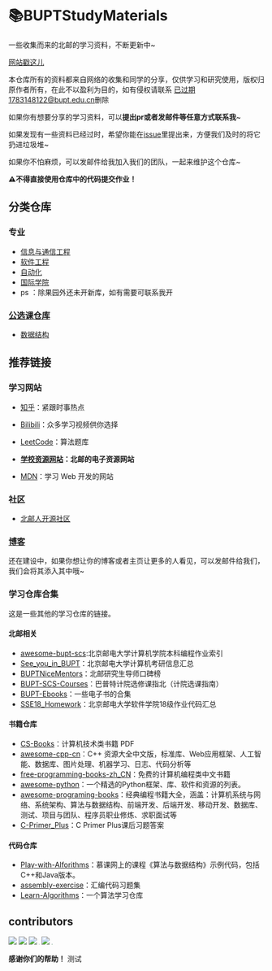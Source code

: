 # 📚BUPTStudyMaterials
一些收集而来的北邮的学习资料，不断更新中~

[网站戳这儿](http://81.70.198.30:8080)

本仓库所有的资料都来自网络的收集和同学的分享，仅供学习和研究使用，版权归原作者所有，在此不以盈利为目的，如有侵权请联系 [已过期](zzzhhh@bupt.edu.cn) [1783148122@bupt.edu.cn](1783148122@bupt.edu.cn)删除

如果你有想要分享的学习资料，可以**提出pr或者发邮件等任意方式联系我**~

如果发现有一些资料已经过时，希望你能在[issue](https://github.com/BUPT-study-materials/BUPTStudyMaterials/issues)里提出来，方便我们及时的将它扔进垃圾堆~

如果你不怕麻烦，可以发邮件给我加入我们的团队，一起来维护这个仓库~

**⚠不得直接使用仓库中的代码提交作业！**

## 分类仓库

### 专业

- [信息与通信工程](https://github.com/BUPT-study-materials/Information-and-Communication-Engineering)
- [软件工程](https://github.com/BUPT-study-materials/Software-Engeering)
- [自动化](https://github.com/BUPT-study-materials/Automation)
- [国际学院]([BUPT-International-School](https://github.com/Halfapear/BUPT-International-School))
- ps ：除果园外还未开新库，如有需要可联系我开

### [公选课仓库](https://github.com/BUPT-study-materials/PublicElectives)

- [数据结构](https://github.com/BUPT-study-materials/PublicElectives/blob/master/%E6%95%B0%E6%8D%AE%E7%BB%93%E6%9E%84/%E6%95%B0%E6%8D%AE%E7%BB%93%E6%9E%84.md)

## 推荐链接

### 学习网站

- [知乎](www.zhihu.com)：紧跟时事热点
- [Bilibili](www.bilibili.com)：众多学习视频供你选择
- [LeetCode](https://leetcode-cn.com/)：算法题库
- **[学校资源网站](https://idp.bupt.edu.cn)：北邮的电子资源网站**

- [MDN](https://developer.mozilla.org/zh-CN/)：学习 Web 开发的网站

### 社区

- [北邮人开源社区](https://byrio.org/)


### [博客](BlogList.md)

还在建设中，如果你想让你的博客或者主页让更多的人看见，可以发邮件给我们，我们会将其添入其中哦~

### 学习仓库合集

这是一些其他的学习仓库的链接。

#### 北邮相关

- [awesome-bupt-scs](https://github.com/brupst/awesome-bupt-scs):北京邮电大学计算机学院本科编程作业索引
- [See_you_in_BUPT](https://github.com/ningzimu/See_you_in_BUPT)：北京邮电大学计算机考研信息汇总
- [BUPTNiceMentors](https://github.com/wukongbajie/BUPTNiceMentors)：北邮研究生导师口碑榜
- [BUPT-SCS-Courses](https://github.com/Oneliey/BUPT-SCS-Courses)：巴普特计院选修课指北（计院选课指南）
- [BUPT-Ebooks](https://github.com/BUPT-Resources/BUPT-Ebooks)：一些电子书的合集
- [SSE18_Homework](https://github.com/xianfei/SSE18_Homework)：北京邮电大学软件学院18级作业代码汇总

#### 书籍仓库

- [CS-Books](https://github.com/huihut/CS-Books/tree/master)：计算机技术类书籍 PDF
- [awesome-cpp-cn](https://github.com/jobbole/awesome-cpp-cn)：C++ 资源大全中文版，标准库、Web应用框架、人工智能、数据库、图片处理、机器学习、日志、代码分析等
- [free-programming-books-zh_CN](https://github.com/justjavac/free-programming-books-zh_CN)：免费的计算机编程类中文书籍
- [awesome-python](https://github.com/vinta/awesome-python)：一个精选的Python框架、库、软件和资源的列表。
- [awesome-programing-books](https://github.com/jobbole/awesome-programming-books)：经典编程书籍大全，涵盖：计算机系统与网络、系统架构、算法与数据结构、前端开发、后端开发、移动开发、数据库、测试、项目与团队、程序员职业修炼、求职面试等
- [C-Primer_Plus](https://github.com/zhayujie/C-Primer-Plus)：C Primer Plus课后习题答案

#### 代码仓库

- [Play-with-Alforithms](https://github.com/liuyubobobo/Play-with-Algorithms)：慕课网上的课程《算法与数据结构》示例代码，包括C++和Java版本。
- [assembly-exercise](https://github.com/Forec/assembly-exercise)：汇编代码习题集
- [Learn-Algorithms](https://github.com/nonstriater/Learn-Algorithms)：一个算法学习仓库

## contributors

[![](https://avatars2.githubusercontent.com/u/48408863?s=40&u=4ee8494eda8b95d0528c6a66e4565c9ee057c68b&v=4)](https://github.com/ppdog0) [![](https://avatars1.githubusercontent.com/u/44118896?s=40&u=75b00cedea3d20ec709d3d2af601a870fdd7fb17&v=4)](https://github.com/Luyitas) [![](https://avatars0.githubusercontent.com/u/55040189?s=40&u=67f7d215758feb52dd1402afe44272e649e6b7da&v=4)](https://github.com/Flown-UI) [<img src="https://avatars0.githubusercontent.com/u/17513853?s=40&v=4" style="zoom:9.5%;" />](https://github.com/zwt-ss) [![](https://avatars3.githubusercontent.com/u/70639586?s=40&u=aed2ee5ea48afbc8dc53c9041e98704f708e3286&v=4)](https://github.com/zh-hang) [<img src="https://avatars.githubusercontent.com/u/57791704?s=40&v=4" style="zoom:9.5%;" />](https://github.com/FireBEAR12138)

**感谢你们的帮助！**
测试
